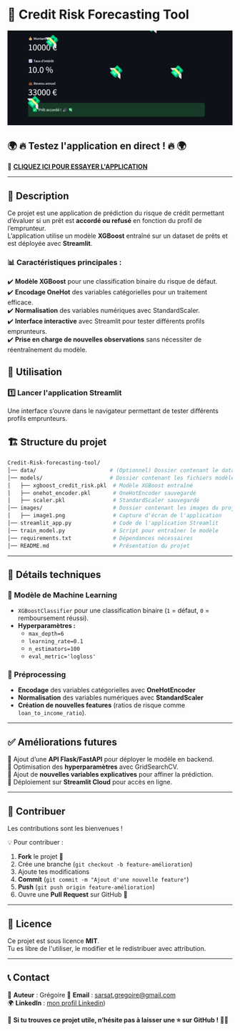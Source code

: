 
# 🚀 Credit Risk Forecasting Tool

![Interface de l'application](images/image1.png)

## 🌍 🔥 **Testez l'application en direct !** 🔥 🌍  
🔗 **[CLIQUEZ ICI POUR ESSAYER L'APPLICATION](https://credit-risk-forecasting-tool-ogqsechcb4bggnkcieflat.streamlit.app/)**  

---

## 📌 Description
Ce projet est une application de prédiction du risque de crédit permettant d’évaluer si un prêt est **accordé ou refusé** en fonction du profil de l’emprunteur.  
L’application utilise un modèle **XGBoost** entraîné sur un dataset de prêts et est déployée avec **Streamlit**.

### 📊 Caractéristiques principales :
✔️ **Modèle XGBoost** pour une classification binaire du risque de défaut.  
✔️ **Encodage OneHot** des variables catégorielles pour un traitement efficace.  
✔️ **Normalisation** des variables numériques avec StandardScaler.  
✔️ **Interface interactive** avec Streamlit pour tester différents profils emprunteurs.  
✔️ **Prise en charge de nouvelles observations** sans nécessiter de réentraînement du modèle.  


## 🎯 Utilisation

### 1️⃣ Lancer l'application Streamlit
Une interface s’ouvre dans le navigateur permettant de tester différents profils emprunteurs.

## 🏗 Structure du projet
```bash
Credit-Risk-forecasting-tool/
│── data/                       # (Optionnel) Dossier contenant le dataset d'entraînement
│── models/                     # Dossier contenant les fichiers modèles sauvegardés
│   ├── xgboost_credit_risk.pkl  # Modèle XGBoost entraîné
│   ├── onehot_encoder.pkl       # OneHotEncoder sauvegardé
│   ├── scaler.pkl               # StandardScaler sauvegardé
│── images/                      # Dossier contenant les images du projet
│   ├── image1.png               # Capture d'écran de l'application
│── streamlit_app.py             # Code de l'application Streamlit
│── train_model.py               # Script pour entraîner le modèle
│── requirements.txt             # Dépendances nécessaires
│── README.md                    # Présentation du projet
```

---

## 🔬 Détails techniques

### 📌 Modèle de Machine Learning
- `XGBoostClassifier` pour une classification binaire (`1` = défaut, `0` = remboursement réussi).
- **Hyperparamètres :**
  - `max_depth=6`
  - `learning_rate=0.1`
  - `n_estimators=100`
  - `eval_metric='logloss'`

### 📌 Préprocessing
- **Encodage** des variables catégorielles avec **OneHotEncoder**  
- **Normalisation** des variables numériques avec **StandardScaler**  
- **Création de nouvelles features** (ratios de risque comme `loan_to_income_ratio`).  

---

## ✅ Améliorations futures
🔹 Ajout d’une **API Flask/FastAPI** pour déployer le modèle en backend.  
🔹 Optimisation des **hyperparamètres** avec GridSearchCV.  
🔹 Ajout de **nouvelles variables explicatives** pour affiner la prédiction.  
🔹 Déploiement sur **Streamlit Cloud** pour accès en ligne.  

---

## 🤝 Contribuer

Les contributions sont les bienvenues !  

💡 Pour contribuer :  
1. **Fork** le projet 🍴  
2. Crée une branche (`git checkout -b feature-amélioration`)  
3. Ajoute tes modifications  
4. **Commit** (`git commit -m "Ajout d'une nouvelle feature"`)  
5. **Push** (`git push origin feature-amélioration`)  
6. Ouvre une **Pull Request** sur GitHub 🎉  

---

## 📄 Licence
Ce projet est sous licence **MIT**.  
Tu es libre de l'utiliser, le modifier et le redistribuer avec attribution.

---

## 📞 Contact

👤 **Auteur** : Grégoire
📧 **Email** : sarsat.gregoire@gmail.com  
🌍 **LinkedIn** : [mon profil Linkedin](https://www.linkedin.com/in/gregoire-sarsat/))  

🌟 **Si tu trouves ce projet utile, n’hésite pas à laisser une ⭐ sur GitHub !** 🚀🎉

